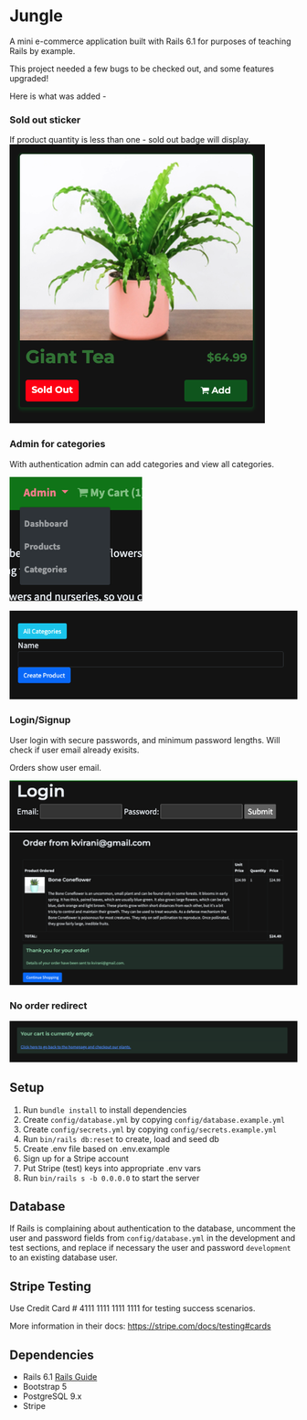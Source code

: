 # Jungle

A mini e-commerce application built with Rails 6.1 for purposes of teaching Rails by example.

This project needed a few bugs to be checked out, and some features upgraded!

Here is what was added -

### Sold out sticker

If product quantity is less than one - sold out badge will display.
![Sold out Sticker](https://raw.githubusercontent.com/niccmac/jungle-ruby/master/public/images/Screen%20Shot%202022-05-11%20at%203.37.57%20PM.png)

### Admin for categories

With authentication admin can add categories and view all categories.

![drop down](https://github.com/niccmac/jungle-ruby/blob/master/public/images/Screen%20Shot%202022-05-11%20at%203.38.12%20PM.png)

![add new](https://github.com/niccmac/jungle-ruby/blob/master/public/images/Screen%20Shot%202022-05-11%20at%203.38.25%20PM.png)

### Login/Signup

User login with secure passwords, and minimum password lengths. Will check if user email already exisits.

Orders show user email.

![login](https://github.com/niccmac/jungle-ruby/blob/master/public/images/Screen%20Shot%202022-05-11%20at%203.38.35%20PM.png)
![order](https://github.com/niccmac/jungle-ruby/blob/master/public/images/Screen%20Shot%202022-05-11%20at%203.39.33%20PM.png)

### No order redirect

![No orders in cart](https://github.com/niccmac/jungle-ruby/blob/master/public/images/Screen%20Shot%202022-05-11%20at%203.39.42%20PM.png)

## Setup

1. Run `bundle install` to install dependencies
2. Create `config/database.yml` by copying `config/database.example.yml`
3. Create `config/secrets.yml` by copying `config/secrets.example.yml`
4. Run `bin/rails db:reset` to create, load and seed db
5. Create .env file based on .env.example
6. Sign up for a Stripe account
7. Put Stripe (test) keys into appropriate .env vars
8. Run `bin/rails s -b 0.0.0.0` to start the server

## Database

If Rails is complaining about authentication to the database, uncomment the user and password fields from `config/database.yml` in the development and test sections, and replace if necessary the user and password `development` to an existing database user.

## Stripe Testing

Use Credit Card # 4111 1111 1111 1111 for testing success scenarios.

More information in their docs: <https://stripe.com/docs/testing#cards>

## Dependencies

- Rails 6.1 [Rails Guide](http://guides.rubyonrails.org/v6.1/)
- Bootstrap 5
- PostgreSQL 9.x
- Stripe
